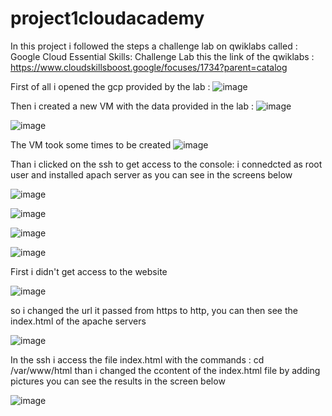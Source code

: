 # project1cloudacademy

In this project i followed the steps a challenge lab on qwiklabs called : Google Cloud Essential Skills: Challenge Lab
this the link of the qwiklabs : https://www.cloudskillsboost.google/focuses/1734?parent=catalog


First of all i opened the gcp provided by the lab :
![image](https://user-images.githubusercontent.com/57843834/208909427-ca5b5c40-3f79-49f2-a7bc-d6ef09af9971.png)

Then i created a new VM with the data provided in the lab :
![image](https://user-images.githubusercontent.com/57843834/208910267-cd4bbf9f-1225-4a4e-91b0-56606b46d6ba.png)

![image](https://user-images.githubusercontent.com/57843834/208910343-c4231f15-f2c7-4ef0-bdfc-60a558c0648b.png)

The VM took some times to be created
![image](https://user-images.githubusercontent.com/57843834/208911538-5058813a-ca9d-40cd-82ce-76f84554bf46.png)

Than i clicked on the ssh to get access to the console:
i connedcted as root user and installed apach server as you can see in the screens below

![image](https://user-images.githubusercontent.com/57843834/208911693-6afcaf1d-224c-4e0e-98ed-d9ef09e5ee28.png)

![image](https://user-images.githubusercontent.com/57843834/208911814-c6c0c292-db69-4863-899d-abaa6fafb83d.png)

![image](https://user-images.githubusercontent.com/57843834/208911938-04e875d6-2a1e-4737-a0e8-d89e7bb62950.png)

![image](https://user-images.githubusercontent.com/57843834/208912062-40bc7339-52a4-4182-bc05-97085a035228.png)


First i didn't get access to the website

![image](https://user-images.githubusercontent.com/57843834/208912435-76873c9c-48df-474e-87db-b865cdb56c17.png)

so i changed the url it passed from https to http, you can then see the index.html of the apache servers

![image](https://user-images.githubusercontent.com/57843834/208912506-8ad6f163-503a-4b94-be33-a89a6c3b94ae.png)

In the ssh i access the file index.html 
with the commands : cd /var/www/html 
than i changed the ccontent of the index.html file by adding pictures you can see the results in the screen below

![image](https://user-images.githubusercontent.com/57843834/208913789-46140319-bb13-4663-8bb0-f824ba1cd2ae.png)

